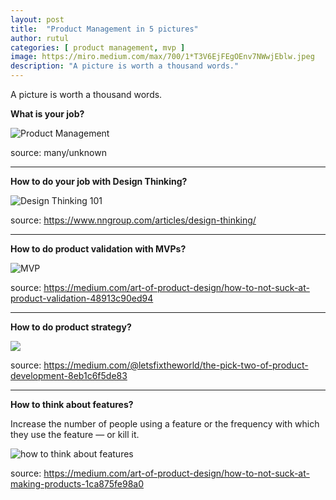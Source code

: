 ```yaml
---
layout: post
title:  "Product Management in 5 pictures"
author: rutul
categories: [ product management, mvp ]
image: https://miro.medium.com/max/700/1*T3V6EjFEgOEnv7NWwjEblw.jpeg
description: "A picture is worth a thousand words."
---
```

A picture is worth a thousand words.

**What is your job?**

![Product Management](https://miro.medium.com/max/700/1*T3V6EjFEgOEnv7NWwjEblw.jpeg)

source: many/unknown

---
**How to do your job with Design Thinking?**

![Design Thinking 101](https://miro.medium.com/max/700/1*Olv59EYn4oRgT_yPXdJpLA.png)

source: https://www.nngroup.com/articles/design-thinking/

---
**How to do product validation with MVPs?**

![MVP](https://miro.medium.com/max/584/1*lNRaGn4yyF6evQ0e-uZ8rA.jpeg)

source: https://medium.com/art-of-product-design/how-to-not-suck-at-product-validation-48913c90ed94

---
**How to do product strategy?**

![](https://miro.medium.com/max/540/1*pFBOPvrKiZwgUOyHL2PNjA.gif)

source: https://medium.com/@letsfixtheworld/the-pick-two-of-product-development-8eb1c6f5de83

---
**How to think about features?**

Increase the number of people using a feature or the frequency with which they use the feature — or kill it.

![how to think about features](https://miro.medium.com/max/700/1*rq4Scsn68AUOHpzklDWhrw.png)

source: https://medium.com/art-of-product-design/how-to-not-suck-at-making-products-1ca875fe98a0
